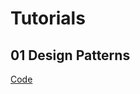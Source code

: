 # Tutorials

## 01 Design Patterns
[Code](https://github.com/LogicLoom92/tutorials/tree/master/01_patterns)